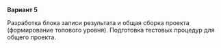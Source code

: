 **Вариант 5**

Разработка блока записи результата и общая сборка проекта (формирование топового уровня). Подготовка тестовых процедур для общего проекта.
